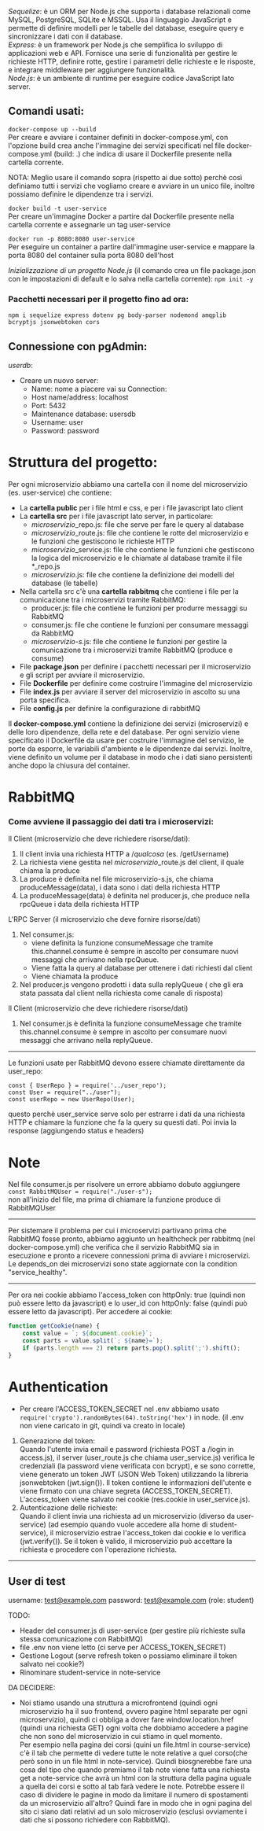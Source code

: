 *Sequelize*: è un ORM per Node.js che supporta i database relazionali come MySQL, PostgreSQL, SQLite e MSSQL. Usa il linguaggio JavaScript e 
permette di definire modelli per le tabelle del database, eseguire query e sincronizzare i dati con il database.  
*Express*: è un framework per Node.js che semplifica lo sviluppo di applicazioni web e API. Fornisce una serie di funzionalità per gestire
le richieste HTTP, definire rotte, gestire i parametri delle richieste e le risposte, e integrare middleware per aggiungere funzionalità.  
*Node.js*: è un ambiente di runtime per eseguire codice JavaScript lato server.  

## Comandi usati:  

`docker-compose up --build`   
Per creare e avviare i container definiti in docker-compose.yml, con l'opzione build crea anche l'immagine dei servizi specificati nel file docker-compose.yml (build: .) che indica di usare il Dockerfile presente nella cartella corrente.

NOTA: Meglio usare il comando sopra (rispetto ai due sotto) perchè così definiamo tutti i servizi che vogliamo creare e avviare in un unico file, inoltre possiamo definire le dipendenze tra i servizi.  

`docker build -t user-service`   
Per creare un'immagine Docker a partire dal Dockerfile presente nella cartella corrente e assegnarle un tag user-service

`docker run -p 8080:8080 user-service`   
Per eseguire un container a partire dall'immagine user-service e mappare la porta 8080 del container sulla porta 8080 dell'host

*Inizializzazione di un progetto Node.js* (il comando crea un file package.json con le impostazioni di default e lo salva nella cartella corrente):
`npm init -y`

### Pacchetti necessari per il progetto fino ad ora:   

`npm i sequelize express dotenv pg body-parser nodemond amqplib bcryptjs jsonwebtoken cors`   

## Connessione con pgAdmin:  
*userdb*:
- Creare un nuovo server:
    - Name: nome a piacere
    vai su Connection:
    - Host name/address: localhost
    - Port: 5432
    - Maintenance database: usersdb
    - Username: user
    - Password: password

# Struttura del progetto:
Per ogni microservizio abbiamo una cartella con il nome del microservizio (es. user-service) che contiene:
- La **cartella public** per i file html e css, e per i file javascript lato client
- La **cartella src** per i file javascript lato server, in particolare:
    - *microservizio*_repo.js: file che serve per fare le query al database
    - *microservizio*_route.js: file che contiene le rotte del microservizio e le funzioni che gestiscono le richieste HTTP
    - *microservizio*_service.js: file che contiene le funzioni che gestiscono la logica del microservizio e le chiamate al database tramite il file *_repo.js
    - *microservizio*.js: file che contiene la definizione dei modelli del database (le tabelle)
- Nella cartella src c'è una **cartella rabbitmq** che contiene i file per la comunicazione tra i microservizi tramite RabbitMQ:
    - producer.js: file che contiene le funzioni per produrre messaggi su RabbitMQ
    - consumer.js: file che contiene le funzioni per consumare messaggi da RabbitMQ
    - *microservizio-s*.js: file che contiene le funzioni per gestire la comunicazione tra i microservizi tramite RabbitMQ (produce e consume)
- File **package.json** per definire i pacchetti necessari per il microservizio e gli script per avviare il microservizio.
- File **Dockerfile** per definire come costruire l'immagine del microservizio  
- File **index.js** per avviare il server del microservizio in ascolto su una porta specifica.  
- File **config.js** per definire la configurazione di rabbitMQ


Il **docker-compose.yml** contiene la definizione dei servizi (microservizi) e delle loro dipendenze, della rete e del database. Per ogni servizio viene specificato il Dockerfile da usare per costruire l'immagine del servizio, le porte da esporre, le variabili d'ambiente e le dipendenze dai servizi. Inoltre, viene definito un volume per il database in modo che i dati siano persistenti anche dopo la chiusura del container.   



# RabbitMQ  
### Come avviene il passaggio dei dati tra i microservizi:

Il Client (microservizio che deve richiedere risorse/dati):  

1. Il client invia una richiesta HTTP a /*qualcosa* (es. /getUsername)
2. La richiesta viene gestita nel *microservizio*_route.js del client, il quale chiama la produce 
3. La produce è definita nel file microservizio-s.js, che chiama produceMessage(data), i data sono i dati della richiesta HTTP
4. La produceMessage(data) è definita nel producer.js, che produce nella rpcQueue i data della richiesta HTTP

L'RPC Server (il microservizio che deve fornire risorse/dati)  

1. Nel consumer.js:
    -  viene definita la funzione consumeMessage che tramite this.channel.consume è sempre in ascolto per consumare nuovi messaggi che arrivano nella rpcQueue.
    - Viene fatta la query al database per ottenere i dati richiesti dal client
    - Viene chiamata la produce 
2. Nel producer.js vengono prodotti i data sulla replyQueue ( che gli era stata passata dal client nella richiesta come canale di risposta) 

Il Client (microservizio che deve richiedere risorse/dati)  

1. Nel consumer.js è definita la funzione consumeMessage che tramite this.channel.consume è sempre in ascolto per consumare nuovi messaggi che arrivano nella replyQueue.

-------------------------------------------
Le funzioni usate per RabbitMQ devono essere chiamate direttamente da user_repo: 
```
const { UserRepo } = require('../user_repo');    
const User = require("../user");    
const userRepo = new UserRepo(User);
```
questo perchè user_service serve solo per estrarre i dati da una richiesta HTTP e chiamare la funzione che fa la query su questi dati. Poi invia la response (aggiungendo status e headers)


# Note 

Nel file consumer.js per risolvere un errore abbiamo dobuto aggiungere 
`const RabbitMQUser = require("./user-s");`  
non all'inizio del file, ma prima di chiamare la funzione produce di RabbitMQUser

-----------------------   

Per sistemare il problema per cui i microservizi partivano prima che RabbitMQ fosse pronto, abbiamo aggiunto un healthcheck per rabbitmq (nel docker-compose.yml) che verifica che il servizio RabbitMQ sia in esecuzione e pronto a ricevere connessioni prima di avviare i microservizi. Le depends_on dei microservizi sono state aggiornate con la condition "service_healthy".  

---------------

Per ora nei cookie abbiamo l'access_token con httpOnly: true (quindi non può essere letto da javascript) e lo user_id con httpOnly: false (quindi può essere letto da javascript).
Per accedere ai cookie:
```javascript
function getCookie(name) {
    const value = `; ${document.cookie}`;
    const parts = value.split(`; ${name}=`);
    if (parts.length === 2) return parts.pop().split(';').shift();
}
```



# Authentication 

- Per creare l'ACCESS_TOKEN_SECRET nel .env abbiamo usato ` require('crypto').randomBytes(64).toString('hex')` in node. (il .env non viene caricato in git, quindi va creato in locale)

1. Generazione del token:  
    Quando l'utente invia email e password (richiesta POST a /login in access.js), il server (user_route.js che chiama user_service.js) verifica le credenziali (la password viene verificata con bcrypt), e se sono corrette, viene generato un token JWT (JSON Web Token) utilizzando la libreria jsonwebtoken (jwt.sign()). Il token contiene le informazioni dell'utente e viene firmato con una chiave segreta (ACCESS_TOKEN_SECRET). L'access_token viene salvato nei cookie (res.cookie in user_service.js).
2. Autenticazione delle richieste:  
    Quando il client invia una richiesta ad un microservizio (diverso da user-service) (ad esempio quando vuole accedere alla home di student-service), il microservizio estrae l'access_token dai cookie e lo verifica (jwt.verify()). Se il token è valido, il microservizio può accettare la richiesta e procedere con l'operazione richiesta.
    
----------------------------

## User di test
username: test@example.com
password: test@example.com
(role: student)


TODO:

- Header del consumer.js di user-service (per gestire più richieste sulla stessa comunicazione con RabbitMQ)
- file .env non viene letto (ci serve per ACCESS_TOKEN_SECRET)
- Gestione Logout (serve refresh token o possiamo eliminare il token salvato nei cookie?)
- Rinominare student-service in note-service

DA DECIDERE:  
- Noi stiamo usando una struttura a microfrontend (quindi ogni microservizio ha il suo frontend, ovvero pagine html separate per ogni microservizio), quindi ci obbliga a dover fare window.location.href (quindi una richiesta GET) ogni volta che dobbiamo accedere a pagine che non sono del microservizio in cui stiamo in quel momento.  
Per esempio nella pagina dei corsi (quini un file.html in course-service) c'è il tab che permette di vedere tutte le note relative a quel corso(che però sono in un file html in note-service). Quindi biosgnerebbe fare una cosa del tipo che quando premiamo il tab note viene fatta una richiesta get a note-service che avrà un html con la struttura della pagina uguale a quella dei corsi e sotto al tab farà vedere le note.
Potrebbe essere il caso di dividere le pagine in modo da limitare il numero di spostamenti da un microservizio all'altro? Quindi fare in modo che in ogni pagina del sito ci siano dati relativi ad un solo microservizio (esclusi ovviamente i dati che si possono richiedere con RabbitMQ).  